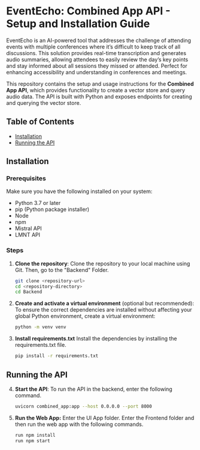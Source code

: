 # EventEcho: Combined App API - Setup and Installation Guide 

EventEcho is an AI-powered tool that addresses the challenge of attending events with multiple conferences where it’s difficult to keep track of all discussions. This solution provides real-time transcription and generates audio summaries, allowing attendees to easily review the day’s key points and stay informed about all sessions they missed or attended. Perfect for enhancing accessibility and understanding in conferences and meetings.

This repository contains the setup and usage instructions for the **Combined App API**, which provides functionality to create a vector store and query audio data. The API is built with Python and exposes endpoints for creating and querying the vector store.

## Table of Contents
- [Installation](#installation)
- [Running the API](#running-the-api)

## Installation

### Prerequisites
Make sure you have the following installed on your system:
- Python 3.7 or later
- pip (Python package installer)
- Node
- npm
- Mistral API
- LMNT API

### Steps

1. **Clone the repository**:
   Clone the repository to your local machine using Git. Then, go to the "Backend" Folder.

   ```bash
   git clone <repository-url>
   cd <repository-directory>
   cd Backend

2. **Create and activate a virtual environment** (optional but recommended):
   To ensure the correct dependencies are installed without affecting your global Python environment, create a virtual environment:

   ```bash
   python -m venv venv

3. **Install requirements.txt** 
Install the dependencies by installing the requirements.txt file.
   ```bash
   pip install -r requirements.txt 

## Running the API

4. **Start the API**:
   To run the API in the backend, enter the following command. 

   ```bash
   uvicorn combined_app:app --host 0.0.0.0 --port 8000 

5. **Run the Web App:**
    Enter the UI App folder. Enter the Frontend folder and then run the web app with the following commands.
    ```bash
    run npm install
    run npm start
